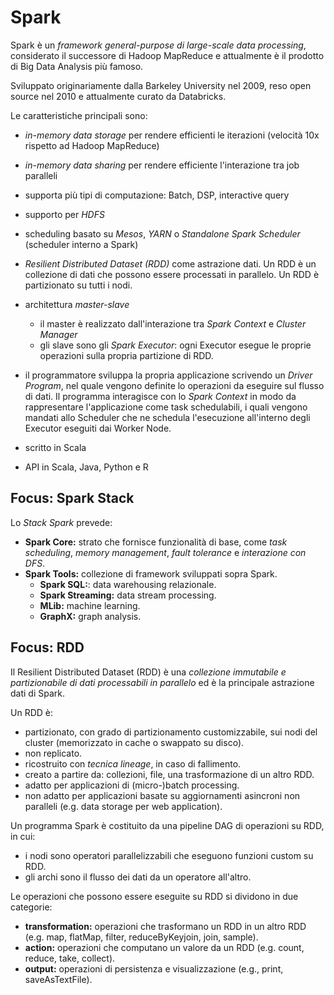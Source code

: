 # Spark
Spark è un *framework general-purpose di large-scale data processing*, considerato il successore di Hadoop MapReduce e attualmente è il prodotto di Big Data Analysis più famoso.

Sviluppato originariamente dalla Barkeley University nel 2009, reso open source nel 2010 e attualmente curato da Databricks.

Le caratteristiche principali sono:

* *in-memory data storage* per rendere efficienti le iterazioni (velocità 10x rispetto ad Hadoop MapReduce)
* *in-memory data sharing* per rendere efficiente l'interazione tra job paralleli
* supporta più tipi di computazione: Batch, DSP, interactive query
* supporto per *HDFS*
* scheduling basato su *Mesos*, *YARN* o *Standalone Spark Scheduler* (scheduler interno a Spark)
* *Resilient Distributed Dataset (RDD)* come astrazione dati. Un RDD è un collezione di dati che possono essere processati in parallelo. Un RDD è partizionato su tutti i nodi.
* architettura *master-slave*
   * il master è realizzato dall'interazione tra *Spark Context* e *Cluster Manager*
   * gli slave sono gli *Spark Executor*: ogni Executor esegue le proprie operazioni sulla propria partizione di RDD.
* il programmatore sviluppa la propria applicazione scrivendo un *Driver Program*, nel quale vengono definite lo operazioni da eseguire sul flusso di dati. Il programma interagisce con lo *Spark Context* in modo da rappresentare l'applicazione come task schedulabili, i quali vengono mandati allo Scheduler che ne schedula l'esecuzione all'interno degli Executor eseguiti dai Worker Node.

* scritto in Scala
* API in Scala, Java, Python e R


## Focus: Spark Stack
Lo *Stack Spark* prevede:

* **Spark Core:** strato che fornisce funzionalità di base, come *task scheduling*, *memory management*, *fault tolerance* e *interazione con DFS*.
* **Spark Tools:** collezione di framework sviluppati sopra Spark.
  * **Spark SQL:**: data warehousing relazionale.
  * **Spark Streaming:** data stream processing.
  * **MLib:** machine learning.
  * **GraphX:** graph analysis.


## Focus: RDD
Il Resilient Distributed Dataset (RDD) è una *collezione immutabile e partizionabile di dati processabili in parallelo* ed è la principale astrazione dati di Spark.

Un RDD è:

* partizionato, con grado di partizionamento customizzabile, sui nodi del cluster (memorizzato in cache o swappato su disco).
* non replicato.
* ricostruito con *tecnica lineage*, in caso di fallimento.
* creato a partire da: collezioni, file, una trasformazione di un altro RDD.
* adatto per applicazioni di (micro-)batch processing.
* non adatto per applicazioni basate su aggiornamenti asincroni non paralleli (e.g. data storage per web application).

Un programma Spark è costituito da una pipeline DAG di operazioni su RDD, in cui:

* i nodi sono operatori parallelizzabili che eseguono funzioni custom su RDD.
* gli archi sono il flusso dei dati da un operatore all'altro.

Le operazioni che possono essere eseguite su RDD si dividono in due categorie:

* **transformation:** operazioni che trasformano un RDD in un altro RDD (e.g. map, flatMap, filter, reduceByKeyjoin, join, sample).
* **action:** operazioni che computano un valore da un RDD (e.g. count, reduce, take, collect).
* **output:** operazioni di persistenza e visualizzazione (e.g., print, saveAsTextFile).
